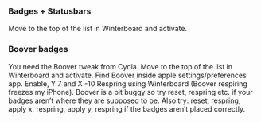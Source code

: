 ### Badges + Statusbars

Move to the top of the list in Winterboard and activate.

### Boover badges

You need the Boover tweak from Cydia.
Move to the top of the list in Winterboard and activate.
Find Boover inside apple settings/preferences app.
Enable, Y 7 and X -10
Respring using Winterboard (Boover respiring freezes my iPhone).
Boover is a bit buggy so try reset, respring etc. if your badges aren’t where they are supposed to be.
Also try: reset, respring, apply x, respring, apply y, respring if the badges aren’t placed correctly.
